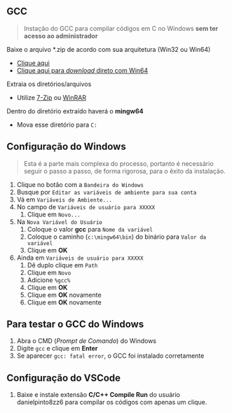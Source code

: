 ## GCC
> Instação do GCC para compilar códigos em C no Windows **sem ter acesso ao administrador**

Baixe o arquivo *.zip de acordo com sua arquitetura (Win32 ou Win64)
* [Clique aqui](https://winlibs.com/)
* [Clique aqui para *download* direto com Win64](https://github.com/brechtsanders/winlibs_mingw/releases/download/15.2.0posix-13.0.0-ucrt-r1/winlibs-x86_64-posix-seh-gcc-15.2.0-mingw-w64ucrt-13.0.0-r1.7z)

Extraia os diretórios/arquivos
* Utilize [7-Zip](https://www.7-zip.org/) ou [WinRAR](https://www.win-rar.com/start.html?&L=9.)

Dentro do diretório extraído haverá o **mingw64**
* Mova esse diretório para `C:`

## Configuração do Windows
> Esta é a parte mais complexa do processo, portanto é necessário seguir o passo a passo, de forma rigorosa, para o êxito da instalação.

1. Clique no botão com a `Bandeira do Windows`
2. Busque por `Editar as variáveis de ambiente para sua conta`
3. Vá em `Variáveis de Ambiente...`
4. No campo de `Variáveis de usuário para XXXXX` 
    1. Clique em `Novo...`
5. Na `Nova Variável do Usuário`
    1. Coloque o valor **gcc** para `Nome da variável`
    2. Coloque o caminho (`c:\mingw64\bin`) do binário para `Valor da variável`
    3. Clique em **OK**
6. Ainda em `Variáveis de usuário para XXXXX`
    1. Dê duplo clique em `Path`
    2. Clique em `Novo`
    3. Adicione `%gcc%`
    4. Clique em **OK**
    5. Clique em **OK** novamente
    6. Clique em **OK** novamente


## Para testar o GCC do Windows
1. Abra o CMD (*Prompt de Comando*) do Windows
2. Digite `gcc` e clique em **Enter**
3. Se aparecer `gcc: fatal error`, o GCC foi instalado corretamente

## Configuração do VSCode
1. Baixe e instale extensão **C/C++ Compile Run** do usuário danielpinto8zz6 para compilar os códigos com apenas um clique.